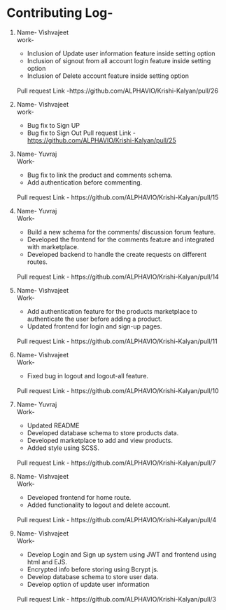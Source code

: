 # Contributing Log-
1. Name- Vishvajeet<br>
   work-
   * Inclusion of Update user information feature inside setting option
   * Inclusion of signout from all account login  feature inside setting option
   * Inclusion of Delete account feature inside setting option
   <br>
   Pull request Link -https://github.com/ALPHAVIO/Krishi-Kalyan/pull/26

1. Name- Vishvajeet <br>
    work-
    * Bug fix to Sign UP 
    * Bug fix to  Sign Out
    Pull request Link -https://github.com/ALPHAVIO/Krishi-Kalyan/pull/25

1.  Name- Yuvraj<br/>
    Work-
    * Bug fix to link the product and comments schema.
    * Add authentication before commenting.
    <br/>
    Pull request Link - https://github.com/ALPHAVIO/Krishi-Kalyan/pull/15
    <br/>

1.  Name- Yuvraj<br/>
    Work-
    * Build a new schema for the comments/ discussion forum feature.
    * Developed the frontend for the comments feature and integrated with marketplace.
    * Developed backend to handle the create requests on different routes.
    <br/>
    Pull request Link - https://github.com/ALPHAVIO/Krishi-Kalyan/pull/14
    <br/>

1.  Name- Vishvajeet<br/>
    Work- 
    * Add authentication feature for the products marketplace to authenticate the user before adding a product.
    * Updated frontend for login and sign-up pages.
    <br/>
    Pull request Link - https://github.com/ALPHAVIO/Krishi-Kalyan/pull/11
    <br/>
 
1.  Name- Vishvajeet<br/>
    Work- 
    * Fixed bug in logout and logout-all feature.
    <br/>
    Pull request Link - https://github.com/ALPHAVIO/Krishi-Kalyan/pull/10
    <br/>

1.  Name- Yuvraj<br/>
    Work-
    * Updated README
    * Developed database schema to store products data.
    * Developed marketplace to add and view products.
    * Added style using SCSS.
    <br/>
    Pull request Link - https://github.com/ALPHAVIO/Krishi-Kalyan/pull/7
    <br/>

1.  Name- Vishvajeet<br/>
    Work- 
    * Developed frontend for home route.
    * Added functionality to logout and delete account.
    <br/>
    Pull request Link - https://github.com/ALPHAVIO/Krishi-Kalyan/pull/4
    <br/>

1.  Name- Vishvajeet<br/>
    Work- 
    * Develop Login and Sign up system using JWT and frontend using html and EJS.
    * Encrypted info before storing using Bcrypt js.
    * Develop database schema to store user data.
    * Develop option of  update user information
    <br/>
    Pull request Link - https://github.com/ALPHAVIO/Krishi-Kalyan/pull/3
    <br/>